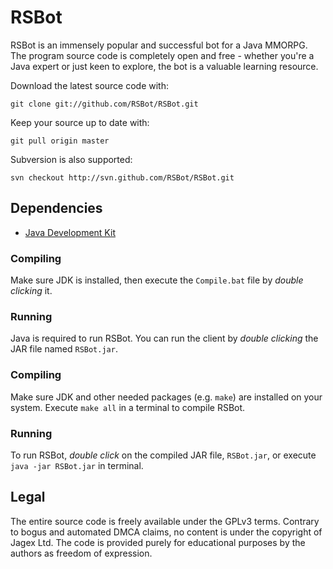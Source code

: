 # RSBot

RSBot is an immensely popular and successful bot for a Java MMORPG. The program source code is completely open and free - whether you're a Java expert or just keen to explore, the bot is a valuable learning resource. 

Download the latest source code with:

    git clone git://github.com/RSBot/RSBot.git
	
Keep your source up to date with:

    git pull origin master

Subversion is also supported:

    svn checkout http://svn.github.com/RSBot/RSBot.git

## Dependencies

 * [Java Development Kit](http://www.oracle.com/technetwork/java/javase/downloads/)

### Compiling

Make sure JDK is installed, then execute the `Compile.bat` file by *double clicking* it.

### Running

Java is required to run RSBot. You can run the client by *double clicking* the JAR file named `RSBot.jar`.

### Compiling

Make sure JDK and other needed packages (e.g. `make`) are installed on your system. Execute `make all` in a terminal to compile RSBot.

### Running

To run RSBot, *double click* on the compiled JAR file, `RSBot.jar`, or execute `java -jar RSBot.jar` in terminal.

## Legal 

The entire source code is freely available under the GPLv3 terms. Contrary to bogus and automated DMCA claims, no content is under the copyright of Jagex Ltd. The code is provided purely for educational purposes by the authors as freedom of expression.
